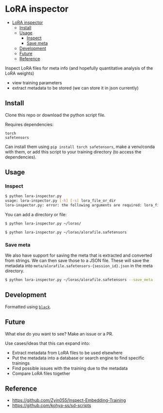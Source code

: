 # LoRA inspector

<!--toc:start-->
- [LoRA inspector](#lora-inspector)
  - [Install](#install)
  - [Usage](#usage)
    - [Inspect](#inspect)
    - [Save meta](#save-meta)
  - [Development](#development)
  - [Future](#future)
  - [Reference](#reference)
<!--toc:end-->

Inspect LoRA files for meta info (and hopefully quantitative analysis of the LoRA weights)

- view training parameters
- extract metadata to be stored (we can store it in json currently)

## Install

Clone this repo or download the python script file.

Requires dependencies:

```
torch
safetensors
```

Can install them using `pip install torch safetensors`, make a venv/conda with them, or add this script to your training directory (to access the dependencies).

## Usage

### Inspect

```bash
$ python lora-inspector.py
usage: lora-inspector.py [-h] [-s] lora_file_or_dir
lora-inspector.py: error: the following arguments are required: lora_file_or_dir
```

You can add a directory or file:

```bash
$ python lora-inspector.py ~/loras/
```

```bash
$ python lora-inspector.py ~/loras/alorafile.safetensors
```

### Save meta

We also have support for saving the meta that is extracted and converted from strings. We can then save those to a JSON file. These will save the metadata into `meta/alorafile.safetensors-{session_id}.json` in the meta directory. 

```bash
$ python lora-inspector.py ~/loras/alorafile.safetensors --save_meta
```

## Development

Formatted using [`black`](https://github.com/psf/black). 

## Future

What else do you want to see? Make an issue or a PR.

Use cases/ideas that this can expand into:

- Extract metadata from LoRA files to be used elsewhere
- Put the metadata into a database or search engine to find specific trainings
- Find possible issues with the training due to the metadata
- Compare LoRA files together

## Reference

- https://github.com/Zyin055/Inspect-Embedding-Training
- https://github.com/kohya-ss/sd-scripts

